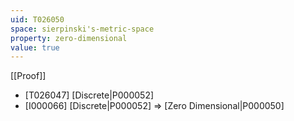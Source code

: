 ```yaml
---
uid: T026050
space: sierpinski's-metric-space
property: zero-dimensional
value: true
---
```

[[Proof]]

* [T026047] [Discrete|P000052]
* [I000066] [Discrete|P000052] => [Zero Dimensional|P000050]

